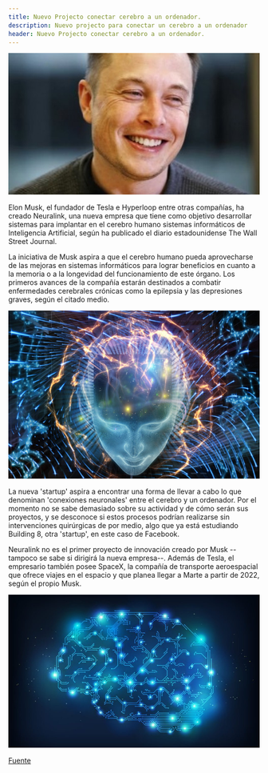 ```yaml
---
title: Nuevo Projecto conectar cerebro a un ordenador.
description: Nuevo projecto para conectar un cerebro a un ordenador
header: Nuevo Projecto conectar cerebro a un ordenador.
---
```


![Elon Musk](img/elon_musk.png "Elon Musk")

Elon Musk, el fundador de Tesla e Hyperloop entre otras compañías, 
ha creado Neuralink, una nueva empresa que tiene como objetivo desarrollar 
sistemas para implantar en el cerebro humano sistemas informáticos de Inteligencia Artificial, 
según ha publicado el diario estadounidense The Wall Street Journal.

La iniciativa de Musk aspira a que el cerebro humano pueda aprovecharse de las 
mejoras en sistemas informáticos para lograr beneficios en cuanto a la memoria 
o a la longevidad del funcionamiento de este órgano. Los primeros avances de 
la compañía estarán destinados a combatir enfermedades cerebrales crónicas como 
la epilepsia y las depresiones graves, según el citado medio.

![Neura](img/cerebro_neura.png "Neura")

La nueva 'startup' aspira a encontrar una forma de llevar a cabo lo que 
denominan 'conexiones neuronales' entre el cerebro y un ordenador. Por el 
momento no se sabe demasiado sobre su actividad y de cómo serán sus proyectos, 
y se desconoce si estos procesos podrían realizarse sin intervenciones quirúrgicas 
de por medio, algo que ya está estudiando Building 8, otra 'startup', en este caso de Facebook.

Neuralink no es el primer proyecto de innovación creado por Musk --tampoco se sabe si dirigirá la nueva empresa--. 
Además de Tesla, el empresario también posee SpaceX, la compañía de 
transporte aeroespacial que ofrece viajes en el espacio y que planea 
llegar a Marte a partir de 2022, según el propio Musk.

![Neura2](img/cerebro2.png "Neura2")

[Fuente](http://www.eitb.eus/es/noticias/tecnologia/detalle/4734745/elon-musk-funda-neuralink-fusionar-cerebro-ordenador/ "Fuente")

